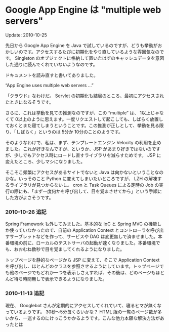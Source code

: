 Google App Engine は "multiple web servers"
=====

Update: 2010-10-25



先日から Google App Engine を Java で試しているのですが、どうも挙動がおかしいのです。アクセスするたびに初期化をやり直しているような雰囲気なのです。 Singleton のオブジェクトに格納して置いたはずのキャッシュデータを意図した通りに読んでくれていないようなのです。



ドキュメントを読み直すと書いてありました。



“App Engine uses multiple web servers …”



「クラウド」なわけだ。 Servlet の初期化も結局のところ、最初にアクセスされたときになるそうです。



さらに、これは挙動を見ての推測なのですが、この “multiple” は、 1以上じゃなくて 0以上のように思えます。一度リクエストして起こしても、しばらく放置しておくとまた寝てしまうということです。この推測が正しとして、挙動を見る限り、「しばらく」というのは 5分か 10分のことのようです。



そのようなわけで、私は、まず、テンプレートエンジン Velocity の利用を止めました。これが好きなんですが、というか、JSP があまり好きではないのですが、少しでもアクセス時にロードし直すライブラリを減らすためです。 JSP に変えたところ、少しマシになりました。



そこそこ頻繁にアクセスがあるサイトでないと Java は向かないということなのかな。いっそのこと Python に変えてしまいたいところですが、 LZH の解凍するライブラリが見つからないし。 cron と Task Queues による定時の Job の実行の際にも、「まず一度何かを呼び出して、目を覚まさせてから」という手順にした方がよさそうです。



### 2010-10-26 追記



Spring Framework も外してみました。基本的な IoC と Spring MVC の機能しか使っていなかったので、自前の Application Context とコントローラを呼び出すサーブレットなどを作って、サービスや DAO は変更無しで済ませました。本番環境の前に、ローカルのテストサーバの起動が速くなりました。本番環境でも、おおむね数秒で目を覚ましてくれるようになりました。



トップページを静的なページから JSP に変えて、そこで Application Context を呼び出し、ほとんどのクラスを参照させるようにしています。トップページでも他のページでもどれか一つを表示しさえすれば、その後は、どのページもほとんど待ち時間無しで表示できるようになりました。



### 2010-11-13 追記



現在、 Googlebot さんが定期的にアクセスしてくれていて、寝るヒマが無くなっているようです。 30秒〜5分毎くらいかな？ HTML 版の一覧のページ数が多いから、一巡するのにけっこうかかるようです。こんな他力本願な解決方法があったとは
